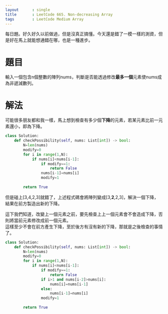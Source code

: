 ```yaml
--- 
layout      : single
title       : LeetCode 665. Non-decreasing Array
tags        : LeetCode Medium Array
---
```

每日題。好久好久以前做過，但是沒真正搞懂。今天還是錯了一模一樣的測資，但是好在馬上就能想通錯在哪，也是一種進步。

# 題目
輸入一個包含n個整數的陣列nums，判斷是否能透過修改**最多一個**元素使nums成為非遞減數列。  

# 解法
可能很多朋友都和我一樣，馬上想到檢查有多少個**下降**的元素，若某元素比前一元素還小，即為下降。  

```python
class Solution:
    def checkPossibility(self, nums: List[int]) -> bool:
        N=len(nums)
        modify=0
        for i in range(1,N):
            if nums[i]<nums[i-1]:
                if modify==1:
                    return False
                nums[i-1]=nums[i]
                modify=1
                
        return True
```

但是碰上[3,4,2,3]就錯了，上述程式碼會將陣列變成[3,**2**,2,3]，解決一個下降，結果在前方製造出新的下降。  

這下我們知道，改變上一個元素之前，要先檢查上上一個元素會不會造成下降，否則將當前元素修改成前一個元素。  
這樣至少不會在前方產生下降，至於後方有沒有新的下降，那就是之後檢查的事情了。

```python
class Solution:
    def checkPossibility(self, nums: List[int]) -> bool:
        N=len(nums)
        modify=0
        for i in range(1,N):
            if nums[i]<nums[i-1]:
                if modify==1:
                    return False
                if i>1 and nums[i-2]>nums[i]:
                    nums[i]=nums[i-1]
                else:
                    nums[i-1]=nums[i]
                modify=1
                
        return True
```